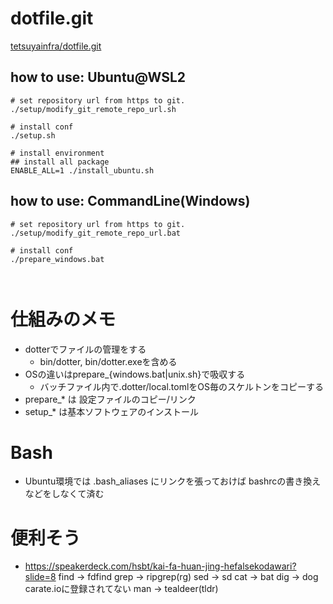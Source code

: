 
# dotfile.git

[tetsuyainfra/dotfile.git](https://github.com/tetsuyainfra/dotfile.git)

## how to use: Ubuntu@WSL2
```
# set repository url from https to git.
./setup/modify_git_remote_repo_url.sh

# install conf
./setup.sh

# install environment
## install all package
ENABLE_ALL=1 ./install_ubuntu.sh

```

## how to use: CommandLine(Windows)
```
# set repository url from https to git.
./setup/modify_git_remote_repo_url.bat

# install conf
./prepare_windows.bat



```


# 仕組みのメモ
- dotterでファイルの管理をする
  - bin/dotter, bin/dotter.exeを含める
- OSの違いはprepare_{windows.bat|unix.sh}で吸収する
  - バッチファイル内で.dotter/local.tomlをOS毎のスケルトンをコピーする
- prepare_* は 設定ファイルのコピー/リンク
- setup_* は基本ソフトウェアのインストール


# Bash
- Ubuntu環境では .bash_aliases にリンクを張っておけば
  bashrcの書き換えなどをしなくて済む


# 便利そう
- https://speakerdeck.com/hsbt/kai-fa-huan-jing-hefalsekodawari?slide=8
find -> fdfind
grep -> ripgrep(rg)
sed -> sd
cat -> bat
dig -> dog carate.ioに登録されてない
man -> tealdeer(tldr)
